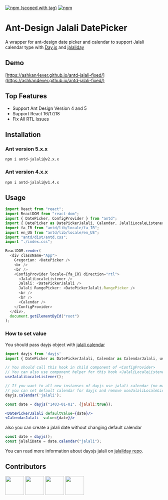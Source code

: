 [![npm (scoped with tag)](https://img.shields.io/npm/v/antd-jalali/latest.svg?style=flat-square)](https://npmjs.com/package/antd-jalali)
[![npm](https://img.shields.io/npm/dt/antd-jalali.svg?style=flat-square)](https://npmjs.com/package/antd-jalali)

# Ant-Design Jalali DatePicker

A wrapper for ant-design date picker and calendar to support Jalali calendar type with [Day.js](https://github.com/iamkun/dayjs) and [jalaliday](https://github.com/alibaba-aero/jalaliday)

## Demo

[https://ashkan4ever.github.io/antd-jalali-fixed/](https://ashkan4ever.github.io/antd-jalali-fixed/)

## Top Features

- Support Ant Design Version 4 and 5
- Support React 16/17/18
- Fix All RTL Issues

## Installation

### Ant version 5.x.x

```
npm i antd-jalali@v2.x.x
```

### Ant version 4.x.x

```
npm i antd-jalali@v1.4.x
```

## Usage

```ts
import React from "react";
import ReactDOM from "react-dom";
import { DatePicker, ConfigProvider } from "antd";
import { DatePicker as DatePickerJalali, Calendar, JalaliLocaleListener } from "antd-jalali";
import fa_IR from "antd/lib/locale/fa_IR";
import en_US from "antd/lib/locale/en_US";
import "antd/dist/antd.css";
import "./index.css";

ReactDOM.render(
  <div className="App">
    Gregorian: <DatePicker />
    <br />
    <br />
    <ConfigProvider locale={fa_IR} direction="rtl">
      <JalaliLocaleListener />
      Jalali: <DatePickerJalali />
      Jalali RangePicker: <DatePickerJalali.RangePicker />
      <br />
      <br />
      <Calendar />
    </ConfigProvider>
  </div>,
  document.getElementById("root")
);
```

### How to set value

You should pass dayjs object with [jalali calendar](https://github.com/alibaba-aero/jalaliday)

```jsx
import dayjs from 'dayjs'
import { DatePicker as DatePickerJalali, Calendar as CalendarJalali, useJalaliLocaleListener } from "antd-jalali";

// You should call this hook in child component of <ConfigProvider>
// You can also use component helper for this hook <JalaliLocaleListener>
useJalaliLocaleListener();

// If you want to all new instanses of dayjs use jalali calendar (no matter what is the locale),
// you can set default calendar for dayjs and remove useJalaliLocaleListener hook.
dayjs.calendar('jalali');

const date = dayjs("1403-01-01", {jalali:true});

<DatePickerJalali defaultValue={date}/>
<CalendarJalali  value={date}/>
```

also you can create a jalali date without changing default calendar

```js
const date = dayjs();
const jalaliDate = date.calendar("jalali");
```

You can read more information about daysjs jalali on [jalaliday repo](https://github.com/alibaba-aero/jalaliday).

## Contributors

<a href="https://github.com/saeedrahimi">
<img src="https://github.com/saeedrahimi.png" width="60px;"/></a>
<a href="https://github.com/masoudit">
<img src="https://github.com/masoudit.png" width="60px;"/></a>
<a href="https://github.com/hamidrezaghanbari">
<img src="https://github.com/hamidrezaghanbari.png" width="60px;"/></a>
<a href="https://github.com/mohas">
<img src="https://github.com/mohas.png" width="60px;"/></a>
